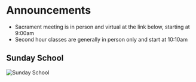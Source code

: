 # Announcements

* Sacrament meeting is in person and virtual at the link below, starting at 9:00am
* Second hour classes are generally in person only and start at 10:10am

## Sunday School

![Sunday School](/uploads/sunday_school_through_june_27.jpeg)

